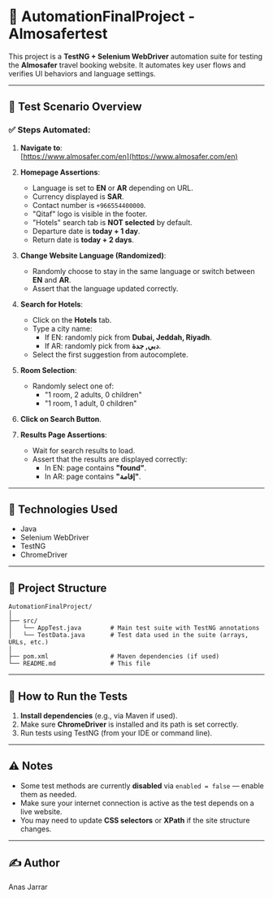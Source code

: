 
# 🧪 AutomationFinalProject - Almosafertest

This project is a **TestNG + Selenium WebDriver** automation suite for testing the **Almosafer** travel booking website. It automates key user flows and verifies UI behaviors and language settings.

---

## 📌 Test Scenario Overview

### ✅ Steps Automated:

1. **Navigate to**:  
   [https://www.almosafer.com/en](https://www.almosafer.com/en)

2. **Homepage Assertions**:
   - Language is set to **EN** or **AR** depending on URL.
   - Currency displayed is **SAR**.
   - Contact number is `+966554400000`.
   - "Qitaf" logo is visible in the footer.
   - "Hotels" search tab is **NOT selected** by default.
   - Departure date is **today + 1 day**.
   - Return date is **today + 2 days**.

3. **Change Website Language (Randomized)**:
   - Randomly choose to stay in the same language or switch between **EN** and **AR**.
   - Assert that the language updated correctly.

4. **Search for Hotels**:
   - Click on the **Hotels** tab.
   - Type a city name:
     - If EN: randomly pick from **Dubai, Jeddah, Riyadh**.
     - If AR: randomly pick from **دبي, جدة**.
   - Select the first suggestion from autocomplete.

5. **Room Selection**:
   - Randomly select one of:
     - "1 room, 2 adults, 0 children"
     - "1 room, 1 adult, 0 children"

6. **Click on Search Button**.

7. **Results Page Assertions**:
   - Wait for search results to load.
   - Assert that the results are displayed correctly:
     - In EN: page contains **"found"**.
     - In AR: page contains **"إقامة"**.

---

## 🧰 Technologies Used

- Java
- Selenium WebDriver
- TestNG
- ChromeDriver

---

## 📂 Project Structure

```
AutomationFinalProject/
│
├── src/
│   └── AppTest.java        # Main test suite with TestNG annotations
│   └── TestData.java       # Test data used in the suite (arrays, URLs, etc.)
│
├── pom.xml                 # Maven dependencies (if used)
└── README.md               # This file
```

---

## 🚀 How to Run the Tests

1. **Install dependencies** (e.g., via Maven if used).
2. Make sure **ChromeDriver** is installed and its path is set correctly.
3. Run tests using TestNG (from your IDE or command line).

---

## ⚠️ Notes

- Some test methods are currently **disabled** via `enabled = false` — enable them as needed.
- Make sure your internet connection is active as the test depends on a live website.
- You may need to update **CSS selectors** or **XPath** if the site structure changes.

---

## ✍️ Author
Anas Jarrar
